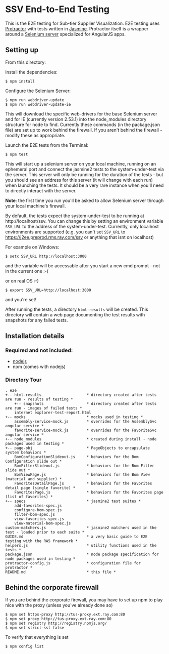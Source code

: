 # SSV End-to-End Testing
This is the E2E testing for Sub-tier Supplier Visualization.  E2E testing uses [Protractor](http://www.protractortest.org) with tests written in [Jasmine](https://jasmine.github.io/).  Protractor itself is a wrapper around a [Selenium server](http://www.seleniumhq.org/) specialized for AngularJS apps.

## Setting up

From this directory:

Install the dependencies:
```shell
$ npm install
```
	
Configure the Selenium Server:
```shell
$ npm run webdriver-update
$ npm run webdriver-update-ie
```	
This will download the specific web-drivers for the base Selenium server and for IE (currently version 2.53.1) into the node_modules directory structure for node to find.  Currently these commands (in the package.json file) are set up to work behind the firewall.  If you aren't behind the firewall - modify these as appropriate.

Launch the E2E tests from the Terminal:
```shell
$ npm test
```    
This will start up a selenium server on your local machine, running on an ephemeral port and connect the jasmine2 tests to the system-under-test via the server.  This server will only be running for the duration of the tests - but you should see an address for this server (it will change with each run) when launching the tests.  It should be a very rare instance when you'll need to directly interact with the server.

**Note**: the first time you run you'll be asked to allow Selenium server through your local machine's firewall.

By default, the tests expect the system-under-test to be running at http://localhost/ssv.  You can change this by setting an environment variable `SSV_URL` to the address of the system-under-test.
Currently, only localhost environments are supported (e.g. you can't set `SSV_URL` to https://j2ee.preprod.rms.ray.com/ssv or anything that isnt on localhost)

For example on Windows:
```shell
$ setx SSV_URL http://localhost:3000
```	
and the variable will be accessable after you start a new cmd prompt - not in the current one :-(	

or on real OS :-)
```shell
$ export SSV_URL=http://localhost:3000
```
and you're set!

After running the tests, a directory `html-results` will be created.  This directory will contain a web page documenting the test results with snapshots for any failed tests.

## Installation details

### Required and not included:
* [nodejs](https://nodejs.org/)
* npm (comes with nodejs)

### Directory Tour
```
. e2e
+-- html-results                    * directory created after tests are run - results of testing *
    +-- snapshots                   * directory created after tests are run - images of failed tests *
    internet explorer-test-report.html
+-- mocks                           * mocks used in testing *
    assembly-service-mock.js        * overrides for the AssemblySvc angular service *
    favorite-service-mock.js        * overrides for the FavoriteSvc angular service *
+-- node_modules                    * created during install - node packages used in testing *
+-- page-obj                        * PageObjects to encapsulate system behaviors *
    BomConfigurationSlideout.js     * behaviors for the Bom Configuration slide out *
    BomFilterSlideout.js            * behaviors for the Bom Filter slide out *
    BomViewPage.js                  * behaviors for the Bom View (material and supplier) *
    FavoritesDetailPage.js          * behaviors for the Favorites detail page (single favorite) *
    FavoritesPage.js                * behaviors for the Favorites page (list of favorites) *
+-- specs                           * jasmine2 test suites *
    add-favorites-spec.js
    configure-bom-spec.js
    filter-bom-spec.js
    view-favorites-spec.js
    view-material-bom-spec.js
custom-matchers.js                  * jasmine2 matchers used in the test - loaded prior to each suite *
GUIDE.md                            * a very basic guide to E2E testing with the RA5 framework *
helpers.js                          * utility functions used in the tests *
package.json                        * node package specification for node packages used in testing *
protractor-config.js                * configuration file for protractor *
README.md                           * this file *
```
## Behind the corporate firewall
If you are behind the corporate firewall, you may have to set up npm to play nice with the proxy (unless you've already done so)
```shell
$ npm set https-proxy http://tus-proxy.ext.ray.com:80
$ npm set proxy http://tus-proxy.ext.ray.com:80
$ npm set registry http://registry.npmjs.org/
$ npm set strict-ssl false
```
To verify that everything is set
```shell
$ npm config list
```